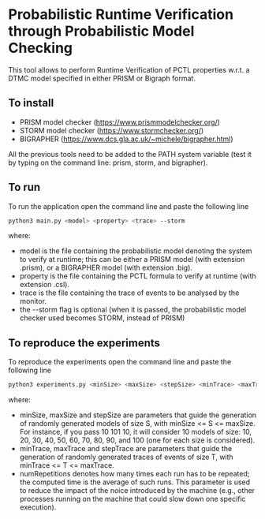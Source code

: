 # Probabilistic Runtime Verification through Probabilistic Model Checking

This tool allows to perform Runtime Verification of PCTL properties w.r.t. a DTMC model specified in either PRISM or Bigraph format.

## To install
- PRISM model checker (https://www.prismmodelchecker.org/)
- STORM model checker (https://www.stormchecker.org/)
- BIGRAPHER (https://www.dcs.gla.ac.uk/~michele/bigrapher.html)

All the previous tools need to be added to the PATH system variable (test it by typing on the command line: prism, storm, and bigrapher).

## To run

To run the application open the command line and paste the following line

```bash
python3 main.py <model> <property> <trace> --storm
```

where:
- model is the file containing the probabilistic model denoting the system to verify at runtime; this can be either a PRISM model (with extension .prism), or a BIGRAPHER model (with extension .big).
- property is the file containing the PCTL formula to verify at runtime (with extension .csl).
- trace is the file containing the trace of events to be analysed by the monitor.
- the --storm flag is optional (when it is passed, the probabilistic model checker used becomes STORM, instead of PRISM)

## To reproduce the experiments

To reproduce the experiments open the command line and paste the following line

```bash
python3 experiments.py <minSize> <maxSize> <stepSize> <minTrace> <maxTrace> <stepTrace> <numRepetitions>
```

where:
- minSize, maxSize and stepSize are parameters that guide the generation of randomly generated models of size S, with minSize <= S <= maxSize. For instance, if you pass 10 101 10, it will consider 10 models of size: 10, 20, 30, 40, 50, 60, 70, 80, 90, and 100 (one for each size is considered).
- minTrace, maxTrace and stepTrace are parameters that guide the generation of randomly generated traces of events of size T, with minTrace <= T <= maxTrace.
- numRepetitions denotes how many times each run has to be repeated; the computed time is the average of such runs. This parameter is used to reduce the impact of the noice introduced by the machine (e.g., other processes running on the machine that could slow down one specific execution).


